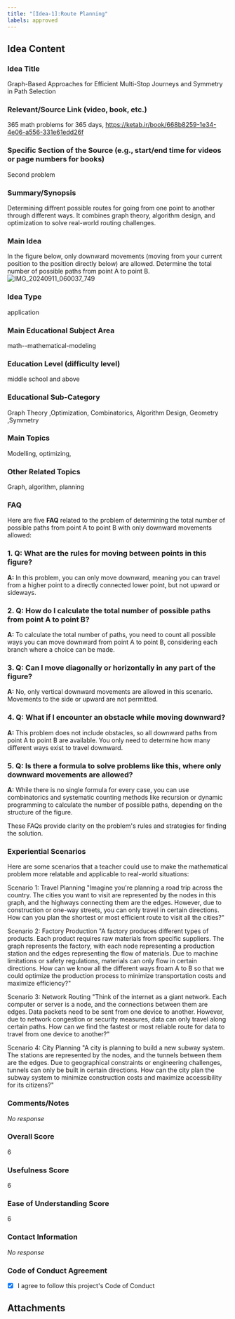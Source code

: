```yaml
---
title: "[Idea-1]:Route Planning"
labels: approved
---
```


## Idea Content

### Idea Title

Graph-Based Approaches for Efficient Multi-Stop Journeys and Symmetry in Path Selection

### Relevant/Source Link (video, book, etc.)

365 math problems for 365 days, https://ketab.ir/book/668b8259-1e34-4e06-a556-331e61edd26f

### Specific Section of the Source (e.g., start/end time for videos or page numbers for books)

Second problem 

### Summary/Synopsis

Determining diffrent possible routes for going from one point to another through different ways. It combines graph theory, algorithm design, and optimization to solve real-world routing challenges.

### Main Idea

In the figure below, only downward movements (moving from your current position to the position directly below) are allowed. Determine the total number of possible paths from point A to point B.
![IMG_20240911_060037_749](https://github.com/user-attachments/assets/52a21fc0-f4bc-4258-8c6b-d0e2a7f4d181)

### Idea Type

application

### Main Educational Subject Area

math--mathematical-modeling

### Education Level (difficulty level)

middle school and above

### Educational Sub-Category

 Graph Theory ,Optimization, Combinatorics, Algorithm Design, Geometry ,Symmetry

### Main Topics

Modelling, optimizing, 

### Other Related Topics

Graph, algorithm, planning 

### FAQ

Here are five **FAQ** related to the problem of determining the total number of possible paths from point A to point B with only downward movements allowed:

### 1. **Q:** What are the rules for moving between points in this figure?
   **A:** In this problem, you can only move downward, meaning you can travel from a higher point to a directly connected lower point, but not upward or sideways.

### 2. **Q:** How do I calculate the total number of possible paths from point A to point B?
   **A:** To calculate the total number of paths, you need to count all possible ways you can move downward from point A to point B, considering each branch where a choice can be made.

### 3. **Q:** Can I move diagonally or horizontally in any part of the figure?
   **A:** No, only vertical downward movements are allowed in this scenario. Movements to the side or upward are not permitted.

### 4. **Q:** What if I encounter an obstacle while moving downward?
   **A:** This problem does not include obstacles, so all downward paths from point A to point B are available. You only need to determine how many different ways exist to travel downward.

### 5. **Q:** Is there a formula to solve problems like this, where only downward movements are allowed?
   **A:** While there is no single formula for every case, you can use combinatorics and systematic counting methods like recursion or dynamic programming to calculate the number of possible paths, depending on the structure of the figure.

These FAQs provide clarity on the problem's rules and strategies for finding the solution.

### Experiential Scenarios
Here are some scenarios that a teacher could use to make the mathematical problem more relatable and applicable to real-world situations:

Scenario 1: Travel Planning
"Imagine you're planning a road trip across the country. The cities you want to visit are represented by the nodes in this graph, and the highways connecting them are the edges. However, due to construction or one-way streets, you can only travel in certain directions. How can you plan the shortest or most efficient route to visit all the cities?"

Scenario 2: Factory Production
"A factory produces different types of products. Each product requires raw materials from specific suppliers. The graph represents the factory, with each node representing a production station and the edges representing the flow of materials. Due to machine limitations or safety regulations, materials can only flow in certain directions. How can we know all the different ways froam A to B so that we could optimize the production process to minimize transportation costs and maximize efficiency?"

Scenario 3: Network Routing
"Think of the internet as a giant network. Each computer or server is a node, and the connections between them are edges. Data packets need to be sent from one device to another. However, due to network congestion or security measures, data can only travel along certain paths. How can we find the fastest or most reliable route for data to travel from one device to another?"

Scenario 4: City Planning
"A city is planning to build a new subway system. The stations are represented by the nodes, and the tunnels between them are the edges. Due to geographical constraints or engineering challenges, tunnels can only be built in certain directions. How can the city plan the subway system to minimize construction costs and maximize accessibility for its citizens?"

### Comments/Notes

_No response_

### Overall Score

6

### Usefulness Score

6

### Ease of Understanding Score

6

### Contact Information

_No response_

### Code of Conduct Agreement

- [X] I agree to follow this project's Code of Conduct

## Attachments

